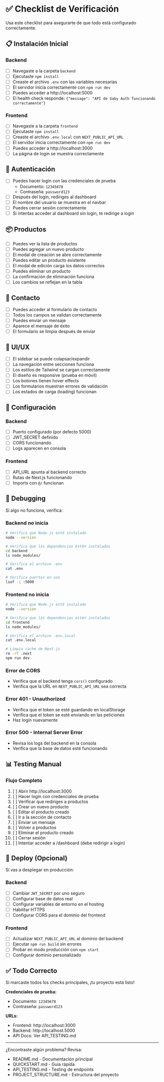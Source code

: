 # ✅ Checklist de Verificación

Usa este checklist para asegurarte de que todo está configurado correctamente.

## 📋 Instalación Inicial

### Backend
- [ ] Navegaste a la carpeta `backend`
- [ ] Ejecutaste `npm install`
- [ ] Creaste el archivo `.env` con las variables necesarias
- [ ] El servidor inicia correctamente con `npm run dev`
- [ ] Puedes acceder a http://localhost:5000
- [ ] El health check responde: `{"message": "API de Gaby Auth funcionando correctamente"}`

### Frontend
- [ ] Navegaste a la carpeta `frontend`
- [ ] Ejecutaste `npm install`
- [ ] Creaste el archivo `.env.local` con `NEXT_PUBLIC_API_URL`
- [ ] El servidor inicia correctamente con `npm run dev`
- [ ] Puedes acceder a http://localhost:3000
- [ ] La página de login se muestra correctamente

## 🔐 Autenticación

- [ ] Puedes hacer login con las credenciales de prueba
  - Documento: `12345678`
  - Contraseña: `password123`
- [ ] Después del login, rediriges al dashboard
- [ ] El nombre del usuario se muestra en el navbar
- [ ] Puedes cerrar sesión correctamente
- [ ] Si intentas acceder al dashboard sin login, te redirige a login

## 📦 Productos

- [ ] Puedes ver la lista de productos
- [ ] Puedes agregar un nuevo producto
- [ ] El modal de creación se abre correctamente
- [ ] Puedes editar un producto existente
- [ ] El modal de edición carga los datos correctos
- [ ] Puedes eliminar un producto
- [ ] La confirmación de eliminación funciona
- [ ] Los cambios se reflejan en la tabla

## 📧 Contacto

- [ ] Puedes acceder al formulario de contacto
- [ ] Todos los campos se validan correctamente
- [ ] Puedes enviar un mensaje
- [ ] Aparece el mensaje de éxito
- [ ] El formulario se limpia después de enviar

## 🎨 UI/UX

- [ ] El sidebar se puede colapsar/expandir
- [ ] La navegación entre secciones funciona
- [ ] Los estilos de Tailwind se cargan correctamente
- [ ] El diseño es responsive (prueba en móvil)
- [ ] Los botones tienen hover effects
- [ ] Los formularios muestran errores de validación
- [ ] Los estados de carga (loading) funcionan

## 🔧 Configuración

### Backend
- [ ] Puerto configurado (por defecto 5000)
- [ ] JWT_SECRET definido
- [ ] CORS funcionando
- [ ] Logs aparecen en consola

### Frontend
- [ ] API_URL apunta al backend correcto
- [ ] Rutas de Next.js funcionando
- [ ] Imports con `@/` funcionan

## 🐛 Debugging

Si algo no funciona, verifica:

### Backend no inicia
```bash
# Verifica que Node.js esté instalado
node --version

# Verifica que las dependencias estén instaladas
cd backend
ls node_modules/

# Verifica el archivo .env
cat .env

# Verifica puertos en uso
lsof -i :5000
```

### Frontend no inicia
```bash
# Verifica que Node.js esté instalado
node --version

# Verifica que las dependencias estén instaladas
cd frontend
ls node_modules/

# Verifica el archivo .env.local
cat .env.local

# Limpia cache de Next.js
rm -rf .next
npm run dev
```

### Error de CORS
- Verifica que el backend tenga `cors()` configurado
- Verifica que la URL en `NEXT_PUBLIC_API_URL` sea correcta

### Error 401 - Unauthorized
- Verifica que el token se esté guardando en localStorage
- Verifica que el token se esté enviando en las peticiones
- Haz login nuevamente

### Error 500 - Internal Server Error
- Revisa los logs del backend en la consola
- Verifica que la base de datos esté funcionando

## 📊 Testing Manual

### Flujo Completo
1. [ ] Abrir http://localhost:3000
2. [ ] Hacer login con credenciales de prueba
3. [ ] Verificar que rediriges a productos
4. [ ] Crear un nuevo producto
5. [ ] Editar el producto creado
6. [ ] Ir a la sección de contacto
7. [ ] Enviar un mensaje
8. [ ] Volver a productos
9. [ ] Eliminar el producto creado
10. [ ] Cerrar sesión
11. [ ] Intentar acceder a /dashboard (debe redirigir a login)

## 🚀 Deploy (Opcional)

Si vas a desplegar en producción:

### Backend
- [ ] Cambiar `JWT_SECRET` por uno seguro
- [ ] Configurar base de datos real
- [ ] Configurar variables de entorno en el hosting
- [ ] Habilitar HTTPS
- [ ] Configurar CORS para el dominio del frontend

### Frontend
- [ ] Actualizar `NEXT_PUBLIC_API_URL` al dominio del backend
- [ ] Ejecutar `npm run build` sin errores
- [ ] Probar en modo producción con `npm start`
- [ ] Configurar dominio personalizado

## ✅ Todo Correcto

Si marcaste todos los checks principales, ¡tu proyecto está listo!

**Credenciales de prueba:**
- Documento: `12345678`
- Contraseña: `password123`

**URLs:**
- Frontend: http://localhost:3000
- Backend: http://localhost:5000
- API Docs: Ver API_TESTING.md

---

¿Encontraste algún problema? Revisa:
- README.md - Documentación principal
- QUICKSTART.md - Guía rápida
- API_TESTING.md - Testing de endpoints
- PROJECT_STRUCTURE.md - Estructura del proyecto

